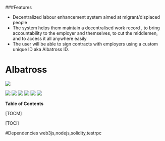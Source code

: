###Features

- Decentralized labour enhancement system aimed at migrant/displaced people 
- The system helps them maintain a decentralised work record , to bring accountability to the  employer and themselves, to cut the middlemen, and to access it all anywhere easily
- The user will be able to sign contracts with employers using a custom unique ID aka Albatross ID. 


# Albatross 

![](https://pandao.github.io/editor.md/images/logos/editormd-logo-180x180.png)

![](https://img.shields.io/github/stars/pandao/editor.md.svg) ![](https://img.shields.io/github/forks/pandao/editor.md.svg) ![](https://img.shields.io/github/tag/pandao/editor.md.svg) ![](https://img.shields.io/github/release/pandao/editor.md.svg) ![](https://img.shields.io/github/issues/pandao/editor.md.svg) ![](https://img.shields.io/bower/v/editor.md.svg)


**Table of Contents**

[TOCM]

[TOCl]

#Dependencies
web3js,nodejs,solidity,testrpc
